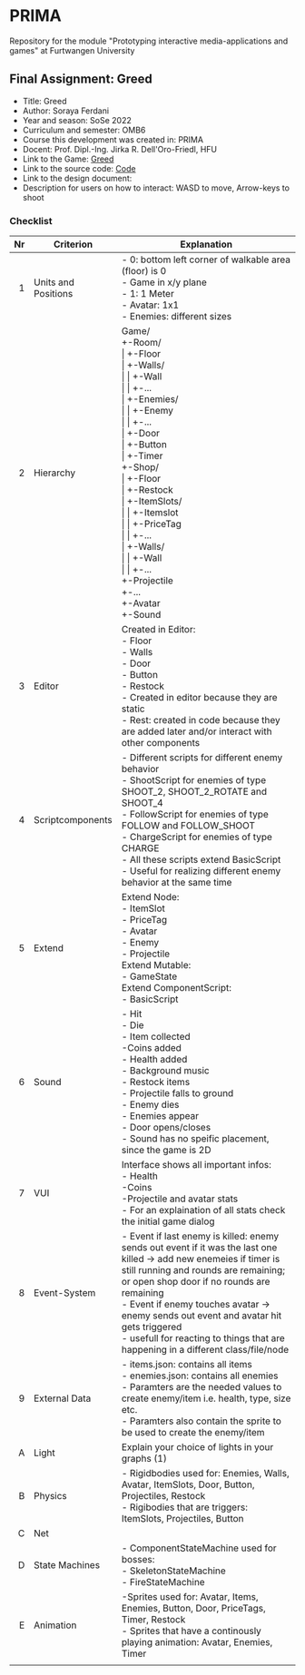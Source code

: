 # PRIMA

Repository for the module "Prototyping interactive media-applications and games" at Furtwangen University

## Final Assignment: Greed

- Title: Greed
- Author: Soraya Ferdani
- Year and season: SoSe 2022
- Curriculum and semester: OMB6
- Course this development was created in: PRIMA
- Docent: Prof. Dipl.-Ing. Jirka R. Dell'Oro-Friedl, HFU
- Link to the Game: [Greed](https://sorayafe.github.io/PRIMA/Greed/index.html)
- Link to the source code: [Code](https://github.com/SorayaFe/PRIMA/tree/main/Greed)
- Link to the design document:
- Description for users on how to interact: WASD to move, Arrow-keys to shoot

### Checklist

|  Nr | Criterion           | Explanation                                                                                                                                                                                                                                                                                                                                                                                                                                                                                              |
| --: | ------------------- | -------------------------------------------------------------------------------------------------------------------------------------------------------------------------------------------------------------------------------------------------------------------------------------------------------------------------------------------------------------------------------------------------------------------------------------------------------------------------------------------------------- |
|   1 | Units and Positions | - 0: bottom left corner of walkable area (floor) is 0 <br> - Game in x/y plane <br> - 1: 1 Meter <br> - Avatar: 1x1 <br> - Enemies: different sizes                                                                                                                                                                                                                                                                                                                                                      |
|   2 | Hierarchy           | Game/<br>+-Room/<br>&#124; +-Floor<br>&#124; +-Walls/<br>&#124; &#124; +-Wall<br>&#124; &#124; +-...<br>&#124; +-Enemies/<br>&#124; &#124; +-Enemy<br>&#124; &#124; +-...<br>&#124; +-Door<br>&#124; +-Button<br>&#124; +-Timer<br>+-Shop/<br>&#124; +-Floor<br>&#124; +-Restock<br>&#124; +-ItemSlots/<br>&#124; &#124; +-Itemslot<br>&#124; &#124; +-PriceTag<br>&#124; &#124; +-...<br>&#124; +-Walls/<br>&#124; &#124; +-Wall<br>&#124; &#124; +-...<br>+-Projectile<br>+-...<br>+-Avatar<br>+-Sound |
|   3 | Editor              | Created in Editor: <br> - Floor <br> - Walls <br> - Door <br> - Button <br> - Restock <br> - Created in editor because they are static <br> - Rest: created in code because they are added later and/or interact with other components                                                                                                                                                                                                                                                                    |
|   4 | Scriptcomponents    | - Different scripts for different enemy behavior <br> - ShootScript for enemies of type SHOOT_2, SHOOT_2_ROTATE and SHOOT_4 <br> - FollowScript for enemies of type FOLLOW and FOLLOW_SHOOT <br> - ChargeScript for enemies of type CHARGE <br> - All these scripts extend BasicScript <br> - Useful for realizing different enemy behavior at the same time                                                                                                                                             |
|   5 | Extend              | Extend Node: <br> - ItemSlot <br> - PriceTag <br> - Avatar <br> - Enemy <br> - Projectile <br> Extend Mutable: <br> - GameState <br> Extend ComponentScript: <br> - BasicScript                                                                                                                                                                                                                                                                                                                          |
|   6 | Sound               | - Hit <br> - Die <br> - Item collected <br> -Coins added <br> - Health added <br> - Background music <br> - Restock items <br> - Projectile falls to ground <br> - Enemy dies <br> - Enemies appear <br> - Door opens/closes <br> - Sound has no speific placement, since the game is 2D                                                                                                                                                                                                                |
|   7 | VUI                 | Interface shows all important infos: <br> - Health <br> -Coins <br> -Projectile and avatar stats <br> - For an explaination of all stats check the initial game dialog                                                                                                                                                                                                                                                                                                                                   |
|   8 | Event-System        | - Event if last enemy is killed: enemy sends out event if it was the last one killed &rarr; add new enemeies if timer is still running and rounds are remaining; or open shop door if no rounds are remaining <br> - Event if enemy touches avatar &rarr; enemy sends out event and avatar hit gets triggered <br> - usefull for reacting to things that are happening in a different class/file/node                                                                                                    |
|   9 | External Data       | - items.json: contains all items <br> - enemies.json: contains all enemies <br> - Paramters are the needed values to create enemy/item i.e. health, type, size etc. <br> - Paramters also contain the sprite to be used to create the enemy/item                                                                                                                                                                                                                                                        |
|   A | Light               | Explain your choice of lights in your graphs (1)                                                                                                                                                                                                                                                                                                                                                                                                                                                         |
|   B | Physics             | - Rigidbodies used for: Enemies, Walls, Avatar, ItemSlots, Door, Button, Projectiles, Restock <br> - Rigibodies that are triggers: ItemSlots, Projectiles, Button                                                                                                                                                                                                                                                                                                                                        |
|   C | Net                 |                                                                                                                                                                                                                                                                                                                                                                                                                                                                                                          |
|   D | State Machines      | - ComponentStateMachine used for bosses: <br> - SkeletonStateMachine <br> - FireStateMachine                                                                                                                                                                                                                                                                                                                                                                                                             |
|   E | Animation           | -Sprites used for: Avatar, Items, Enemies, Button, Door, PriceTags, Timer, Restock <br> - Sprites that have a continously playing animation: Avatar, Enemies, Timer                                                                                                                                                                                                                                                                                                                                      |
|     |

